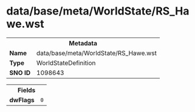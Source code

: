 <h1>data/base/meta/WorldState/RS_Hawe.wst</h1><table><tr><th colspan="100%">Metadata</th></tr><tr><td><b>Name</b></td><td>data/base/meta/WorldState/RS_Hawe.wst</td></tr><tr><td><b>Type</b></td><td>WorldStateDefinition</td></tr><tr><td><b>SNO ID</b></td><td>1098643</td></tr></table>

<table><tr><th colspan="100%">Fields</th></tr><tr><td><b>dwFlags</b></td><td><code>0</code></td></tr></table>

